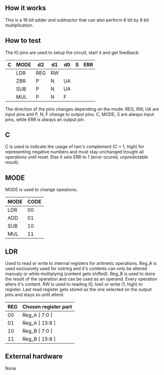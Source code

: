 <!---

This file is used to generate your project datasheet. Please fill in the information below and delete any unused
sections.

You can also include images in this folder and reference them in the markdown. Each image must be less than
512 kb in size, and the combined size of all images must be less than 1 MB.
-->

## How it works

This is a 16 bit adder and subtractor that can also perform 8 bit by 8 bit multiplication.

## How to test

The IO pins are used to setup the circuit, start it and get feedback:

| C | MODE | d2 | d1 | d0 | S | ERR |
|---|------|----|----|----|---|-----|
|   | LDR  |   REG   | RW |   |     |
|   | ZBR  | P  | N  | UA |   |     |
|   | SUB  | P  | N  | UA |   |     |
|   | MUL  | P  | N  | F  |   |     |

The direction of the pins changes depending on the mode:
REG, RW, UA are input pins and P, N, F change to output pins.
C, MODE, S are always input pins, while ERR is always an output pin.

C
-
C is used to indicate the usage of two's complement (C = 1, high) for representing negative numbers and must stay unchanged trought all operations until reset. Else it sets ERR to 1 (error ocured, unpredictable result).

MODE
-
MODE is used to change opeations.

| MODE | CODE |
|------|------|
| LDR  |  00  |
| ADD  |  01  |
| SUB  |  10  |
| MUL  |  11  |


LDR
- 
Used to read or write to internal registers for aritmetic operations.
Reg_A is used exclusively used for sotring and it's contents can only be altered manualy or while multiplying (content gets shifted).
Reg_B is used to store the result of the operation and can be used as an operand. Every operation alters it's content.
RW is used to reading (0, low) or write (1, high) to register. Last read register gets stored as the one selected on the output pins and stays so until alterd.

| REG | Chosen register part |
|-----|----------------------|
| 00  |   Reg_A [  7:0 ]     |
| 01  |   Reg_A [ 15:8 ]     |
| 10  |   Reg_B [  7:0 ]     |
| 11  |   Reg_B [ 15:8 ]     |

## External hardware

None

